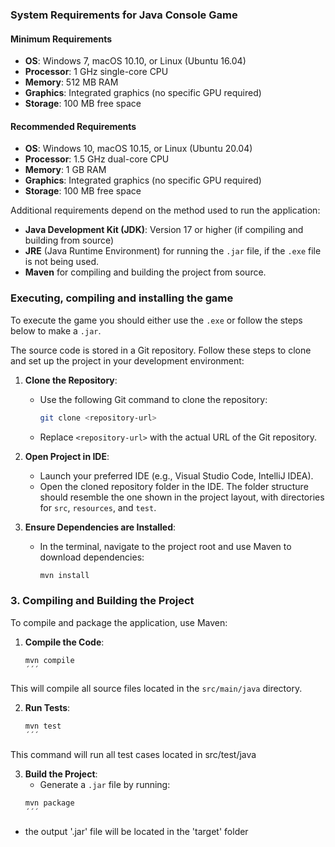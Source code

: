 ### System Requirements for Java Console Game

#### Minimum Requirements

- **OS**: Windows 7, macOS 10.10, or Linux (Ubuntu 16.04)
- **Processor**: 1 GHz single-core CPU
- **Memory**: 512 MB RAM
- **Graphics**: Integrated graphics (no specific GPU required)
- **Storage**: 100 MB free space

#### Recommended Requirements

- **OS**: Windows 10, macOS 10.15, or Linux (Ubuntu 20.04)
- **Processor**: 1.5 GHz dual-core CPU
- **Memory**: 1 GB RAM
- **Graphics**: Integrated graphics (no specific GPU required)
- **Storage**: 100 MB free space

Additional requirements depend on the method used to run the application:

- **Java Development Kit (JDK)**: Version 17 or higher (if compiling and building from source)
- **JRE** (Java Runtime Environment) for running the `.jar` file, if the `.exe` file is not being used.
- **Maven** for compiling and building the project from source.

### Executing, compiling and installing the game

To execute the game you should either use the `.exe` or follow the steps below to make a `.jar`.

The source code is stored in a Git repository. Follow these steps to clone and set up the project in your development environment:

1. **Clone the Repository**:
   - Use the following Git command to clone the repository:
     ```bash
     git clone <repository-url>
     ```
   - Replace `<repository-url>` with the actual URL of the Git repository.

2. **Open Project in IDE**:
   - Launch your preferred IDE (e.g., Visual Studio Code, IntelliJ IDEA).
   - Open the cloned repository folder in the IDE. The folder structure should resemble the one shown in the project layout, with directories for `src`, `resources`, and `test`.

3. **Ensure Dependencies are Installed**:
   - In the terminal, navigate to the project root and use Maven to download dependencies:
     ```bash
     mvn install
     ```

### 3. Compiling and Building the Project

To compile and package the application, use Maven:

1. **Compile the Code**:
   ```bash
   mvn compile
   ´´´

This will compile all source files located in the `src/main/java` directory.

2. **Run Tests**:
   
   ```bash
   mvn test
   ´´´
This command will run all test cases located in src/test/java

3. **Build the Project**:
    - Generate a `.jar` file by running:
    ```bash
    mvn package
    ´´´
- the output '.jar' file will be located in the 'target' folder


